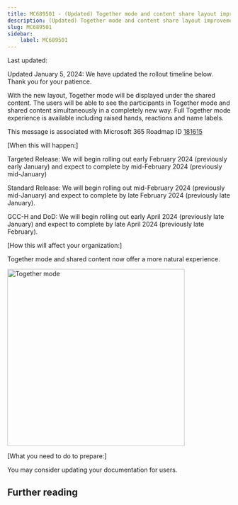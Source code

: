 ```yaml
---
title: MC689501 - (Updated) Together mode and content share layout improvement
description: (Updated) Together mode and content share layout improvement
slug: MC689501
sidebar:
    label: MC689501
---
```



Last updated: 

<p style="">Updated January 5, 2024: We have updated the rollout timeline below. Thank you for your patience.</p><p style="">With the new layout, Together mode will be displayed under the shared content. The users will be able to see the participants in Together mode and shared content simultaneously in a completely new way. Full Together mode experience is available including raised hands, reactions and name labels.</p>
<p>This message is associated with Microsoft 365 Roadmap ID <a href="https://www.microsoft.com/microsoft-365/roadmap?filters=&amp;searchterms=181615" target="_blank">181615</a></p>
<p>[When this will happen:]</p><p>Targeted Release: We will begin rolling out early February 2024 (previously early January) and expect to complete by mid-February 2024 (previously mid-January)</p><p>Standard Release: We will begin rolling out mid-February 2024 (previously mid-January) and expect to complete by late February 2024 (previously late January).</p><p>GCC-H and DoD: We will begin rolling out early April 2024 (previously late January) and expect to complete by late April 2024 (previously late February).</p>

<p>[How this will affect your organization:]</p>

<p>Together mode and shared content now offer a more natural experience.&nbsp;</p><p><img src="https://img-prod-cms-rt-microsoft-com.akamaized.net/cms/api/am/imageFileData/RW1eBjJ?ver=96bf" style="width: 400px;" alt="Together mode"><br></p>
<p>[What you need to do to prepare:]</p>
<p>You may consider updating your documentation for users.&nbsp;</p>

## Further reading
